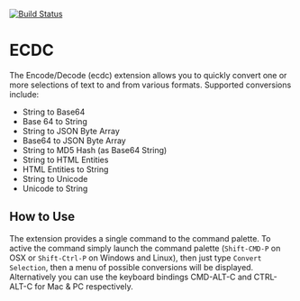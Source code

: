 [![Build Status](https://dev.azure.com/mitchdenny/ecdc/_apis/build/status/ecdc?branchName=master)](https://dev.azure.com/mitchdenny/ecdc/_build/latest?definitionId=38?branchName=master)

# ECDC

The Encode/Decode (ecdc) extension allows you to quickly convert one or more selections of text to and from various formats. Supported conversions include:

* String to Base64
* Base 64 to String
* String to JSON Byte Array
* Base64 to JSON Byte Array
* String to MD5 Hash (as Base64 String)
* String to HTML Entities
* HTML Entities to String
* String to Unicode
* Unicode to String

## How to Use

The extension provides a single command to the command palette. To active the command simply launch the command palette (`Shift-CMD-P` on OSX or `Shift-Ctrl-P` on Windows and Linux), then just type `Convert Selection`, then a menu of possible conversions will be displayed. Alternatively you can use the keyboard bindings CMD-ALT-C and CTRL-ALT-C for Mac & PC respectively.
